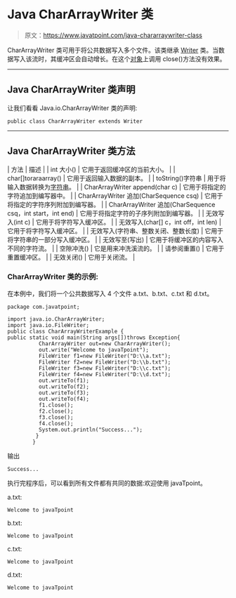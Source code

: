 # Java CharArrayWriter 类

> 原文：<https://www.javatpoint.com/java-chararraywriter-class>

CharArrayWriter 类可用于将公共数据写入多个文件。该类继承 [Writer](java-writer-class) 类。当数据写入该流时，其缓冲区会自动增长。在这个[对象](object-and-class-in-java)上调用 close()方法没有效果。

* * *

## Java CharArrayWriter 类声明

让我们看看 Java.io.CharArrayWriter 类的声明:

```
public class CharArrayWriter extends Writer

```

* * *

## Java CharArrayWriter 类方法

| 方法 | 描述 |
| int 大小() | 它用于返回缓冲区的当前大小。 |
| char[]toraraarray() | 它用于返回输入数据的副本。 |
| toString()字符串 | 用于将输入数据转换为[字符串](java-string)。 |
| CharArrayWriter append(char c) | 它用于将指定的字符追加到编写器中。 |
| CharArrayWriter 追加(CharSequence csq) | 它用于将指定的字符序列附加到编写器。 |
| CharArrayWriter 追加(CharSequence csq，int start，int end) | 它用于将指定字符的子序列附加到编写器。 |
| 无效写入(int c) | 它用于将字符写入缓冲区。 |
| 无效写入(char[] c，int off，int len) | 它用于将字符写入缓冲区。 |
| 无效写入(字符串、整数关闭、整数长度) | 它用于将字符串的一部分写入缓冲区。 |
| 无效写至(写出) | 它用于将缓冲区的内容写入不同的字符流。 |
| 空隙冲洗() | 它是用来冲洗溪流的。 |
| 请参阅重置() | 它用于重置缓冲区。 |
| 无效关闭() | 它用于关闭流。 |

### CharArrayWriter 类的示例:

在本例中，我们将一个公共数据写入 4 个文件 a.txt、b.txt、c.txt 和 d.txt。

```
package com.javatpoint;

import java.io.CharArrayWriter;
import java.io.FileWriter;
public class CharArrayWriterExample {
public static void main(String args[])throws Exception{  
		  CharArrayWriter out=new CharArrayWriter();  
		  out.write("Welcome to javaTpoint");  
		  FileWriter f1=new FileWriter("D:\\a.txt");  
		  FileWriter f2=new FileWriter("D:\\b.txt");  
		  FileWriter f3=new FileWriter("D:\\c.txt");  
		  FileWriter f4=new FileWriter("D:\\d.txt");  
		  out.writeTo(f1);  
		  out.writeTo(f2);  
		  out.writeTo(f3);  
		  out.writeTo(f4);  
		  f1.close();  
		  f2.close();  
		  f3.close();  
		  f4.close();  
  		  System.out.println("Success...");  
		 }  
		}  

```

输出

```
Success...

```

执行完程序后，可以看到所有文件都有共同的数据:欢迎使用 javaTpoint。

a.txt:

```
Welcome to javaTpoint

```

b.txt:

```
Welcome to javaTpoint

```

c.txt:

```
Welcome to javaTpoint

```

d.txt:

```
Welcome to javaTpoint

```
